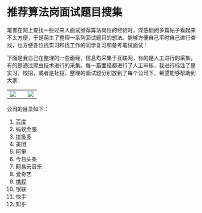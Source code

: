# 推荐算法岗面试题目搜集

笔者在网上查找一些过来人面试推荐算法岗位的经验时，深感翻阅多篇帖子看起来不太方便，于是萌生了整理一系列面试题目的想法。能够方便自己平时自己进行查找，也方便各位找实习和找工作的同学复习和备考笔试面试！

下面是我自己在整理的一些面经，信息均采集于互联网，有的是人工进行的采集，有的是通过爬虫技术进行的采集。每一篇面经都进行了人工审核，我进行标注了是实习，校招，或者是社招，整理的面试题分别放到了每个公司下，希望能够帮助到大家.
<table>
  <td>
<img src="https://github.com/Geeksongs/Recommendation_algorithm_interview_questions-collection/blob/main/blty.jpeg">
    <td/>
  <td width="40%">
    <img src="https://github.com/Geeksongs/Recommendation_algorithm_interview_questions-collection/blob/main/huhu.png">
    </td>
  </table>

公司的目录如下：
1. [百度](https://github.com/Geeksongs/Recommendation_algorithm_interview_questions-collection/blob/main/%E7%99%BE%E5%BA%A6.md)
2. 蚂蚁金服
3. [拼多多](https://github.com/Geeksongs/Recommendation_algorithm_interview_questions-collection/blob/main/%E6%8B%BC%E5%A4%9A%E5%A4%9A.md)
4. 美团
5. 阿里
6. 今日头条
7. 网易云音乐
8. 爱奇艺
9. [携程](https://github.com/Geeksongs/Recommendation_algorithm_interview_questions-collection/blob/main/%E6%90%BA%E7%A8%8B.md)
10. 银联
11. 快手
12. 知乎


